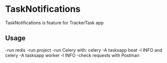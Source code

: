 # TaskNotifications

TaskNotifications is feature for TrackerTask app

## Usage

-run redis
-run project
-run Celery with: celery -A tasksapp beat -l INFO and celery -A tasksapp worker -l INFO
-check requests with Postman
